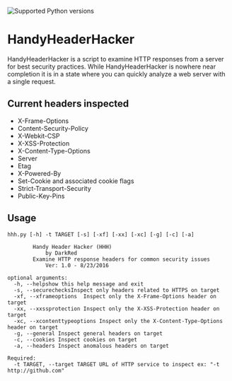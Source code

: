![Supported Python versions](https://img.shields.io/badge/python-2.7-blue.svg)
# HandyHeaderHacker
HandyHeaderHacker is a script to examine HTTP responses from a server for best security practices. While HandyHeaderHacker is nowhere near completion it is in a state where you can quickly analyze a web server with a single request.


## Current headers inspected
- X-Frame-Options
- Content-Security-Policy
- X-Webkit-CSP
- X-XSS-Protection
- X-Content-Type-Options
- Server
- Etag
- X-Powered-By
- Set-Cookie and associated cookie flags
- Strict-Transport-Security
- Public-Key-Pins


## Usage ##
    hhh.py [-h] -t TARGET [-s] [-xf] [-xx] [-xc] [-g] [-c] [-a]

			Handy Header Hacker (HHH)
				by DarkRed
			Examine HTTP response headers for common security issues
				Ver: 1.0 - 8/23/2016
		
    optional arguments:
      -h, --helpshow this help message and exit
      -s, --securechecksInspect only headers related to HTTPS on target
      -xf, --xframeoptions  Inspect only the X-Frame-Options header on target
      -xx, --xxssprotection Inspect only the X-XSS-Protection header on target
      -xc, --xcontenttypeoptions Inspect only the X-Content-Type-Options header on target
      -g, --general Inspect general headers on target
      -c, --cookies Inspect cookies on target
      -a, --headers Inspect anomalous headers on target
    
    Required:
      -t TARGET, --target TARGET URL of HTTP service to inspect ex: "-t http://github.com"


